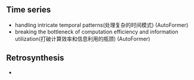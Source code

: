 ## Time series
- handling intricate temporal patterns(处理复杂的时间模式) (AutoFormer)
- breaking the bottleneck of computation efficiency and information utilization(打破计算效率和信息利用的瓶颈) (AutoFormer)


## Retrosynthesis
- 